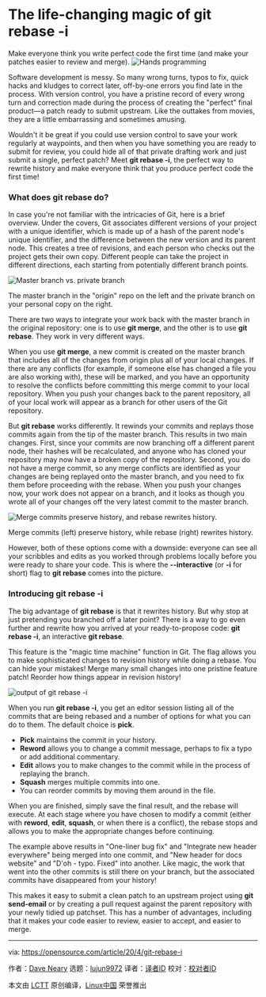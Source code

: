 [#]: collector: (lujun9972)
[#]: translator: ( )
[#]: reviewer: ( )
[#]: publisher: ( )
[#]: url: ( )
[#]: subject: (The life-changing magic of git rebase -i)
[#]: via: (https://opensource.com/article/20/4/git-rebase-i)
[#]: author: (Dave Neary https://opensource.com/users/dneary)

The life-changing magic of git rebase -i
======
Make everyone think you write perfect code the first time (and make your
patches easier to review and merge).
![Hands programming][1]

Software development is messy. So many wrong turns, typos to fix, quick hacks and kludges to correct later, off-by-one errors you find late in the process. With version control, you have a pristine record of every wrong turn and correction made during the process of creating the "perfect" final product—a patch ready to submit upstream. Like the outtakes from movies, they are a little embarrassing and sometimes amusing.

Wouldn't it be great if you could use version control to save your work regularly at waypoints, and then when you have something you are ready to submit for review, you could hide all of that private drafting work and just submit a single, perfect patch? Meet **git rebase -i**, the perfect way to rewrite history and make everyone think that you produce perfect code the first time!

### What does git rebase do?

In case you're not familiar with the intricacies of Git, here is a brief overview. Under the covers, Git associates different versions of your project with a unique identifier, which is made up of a hash of the parent node's unique identifier, and the difference between the new version and its parent node. This creates a tree of revisions, and each person who checks out the project gets their own copy. Different people can take the project in different directions, each starting from potentially different branch points.

![Master branch vs. private branch][2]

The master branch in the "origin" repo on the left and the private branch on your personal copy on the right.

There are two ways to integrate your work back with the master branch in the original repository: one is to use **git merge**, and the other is to use **git rebase**. They work in very different ways.

When you use **git merge**, a new commit is created on the master branch that includes all of the changes from origin plus all of your local changes. If there are any conflicts (for example, if someone else has changed a file you are also working with), these will be marked, and you have an opportunity to resolve the conflicts before committing this merge commit to your local repository. When you push your changes back to the parent repository, all of your local work will appear as a branch for other users of the Git repository.

But **git rebase** works differently. It rewinds your commits and replays those commits again from the tip of the master branch. This results in two main changes. First, since your commits are now branching off a different parent node, their hashes will be recalculated, and anyone who has cloned your repository may now have a broken copy of the repository. Second, you do not have a merge commit, so any merge conflicts are identified as your changes are being replayed onto the master branch, and you need to fix them before proceeding with the rebase. When you push your changes now, your work does not appear on a branch, and it looks as though you wrote all of your changes off the very latest commit to the master branch.

![Merge commits preserve history, and rebase rewrites history.][3]

Merge commits (left) preserve history, while rebase (right) rewrites history.

However, both of these options come with a downside: everyone can see all your scribbles and edits as you worked through problems locally before you were ready to share your code. This is where the **\--interactive** (or **-i** for short) flag to **git rebase** comes into the picture.

### Introducing git rebase -i

The big advantage of **git rebase** is that it rewrites history. But why stop at just pretending you branched off a later point? There is a way to go even further and rewrite how you arrived at your ready-to-propose code: **git rebase -i**, an interactive **git rebase**.

This feature is the "magic time machine" function in Git. The flag allows you to make sophisticated changes to revision history while doing a rebase. You can hide your mistakes! Merge many small changes into one pristine feature patch! Reorder how things appear in revision history!

![output of git rebase -i][4]

When you run **git rebase -i**, you get an editor session listing all of the commits that are being rebased and a number of options for what you can do to them. The default choice is **pick**.

  * **Pick** maintains the commit in your history.
  * **Reword** allows you to change a commit message, perhaps to fix a typo or add additional commentary.
  * **Edit** allows you to make changes to the commit while in the process of replaying the branch.
  * **Squash** merges multiple commits into one.
  * You can reorder commits by moving them around in the file.



When you are finished, simply save the final result, and the rebase will execute. At each stage where you have chosen to modify a commit (either with **reword**, **edit**, **squash**, or when there is a conflict), the rebase stops and allows you to make the appropriate changes before continuing.

The example above results in "One-liner bug fix" and "Integrate new header everywhere" being merged into one commit, and "New header for docs website" and "D'oh - typo. Fixed" into another. Like magic, the work that went into the other commits is still there on your branch, but the associated commits have disappeared from your history!

This makes it easy to submit a clean patch to an upstream project using **git send-email** or by creating a pull request against the parent repository with your newly tidied up patchset. This has a number of advantages, including that it makes your code easier to review, easier to accept, and easier to merge.

--------------------------------------------------------------------------------

via: https://opensource.com/article/20/4/git-rebase-i

作者：[Dave Neary][a]
选题：[lujun9972][b]
译者：[译者ID](https://github.com/译者ID)
校对：[校对者ID](https://github.com/校对者ID)

本文由 [LCTT](https://github.com/LCTT/TranslateProject) 原创编译，[Linux中国](https://linux.cn/) 荣誉推出

[a]: https://opensource.com/users/dneary
[b]: https://github.com/lujun9972
[1]: https://opensource.com/sites/default/files/styles/image-full-size/public/lead-images/programming-code-keyboard-laptop.png?itok=pGfEfu2S (Hands programming)
[2]: https://opensource.com/sites/default/files/uploads/master-private-branches.png (Master branch vs. private branch)
[3]: https://opensource.com/sites/default/files/uploads/merge-commit-vs-rebase.png (Merge commits preserve history, and rebase rewrites history.)
[4]: https://opensource.com/sites/default/files/uploads/git-rebase-i.png (output of git rebase -i)
